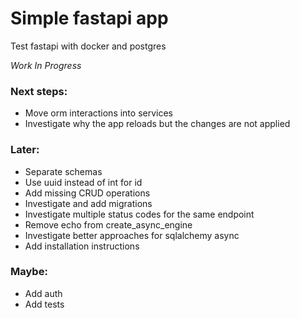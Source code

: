 # Simple fastapi app

Test fastapi with docker and postgres

_*Work In Progress*_

### Next steps:

- Move orm interactions into services
- Investigate why the app reloads but the changes are not applied

### Later:

- Separate schemas
- Use uuid instead of int for id
- Add missing CRUD operations
- Investigate and add migrations
- Investigate multiple status codes for the same endpoint
- Remove echo from create_async_engine
- Investigate better approaches for sqlalchemy async
- Add installation instructions

### Maybe:

- Add auth
- Add tests

